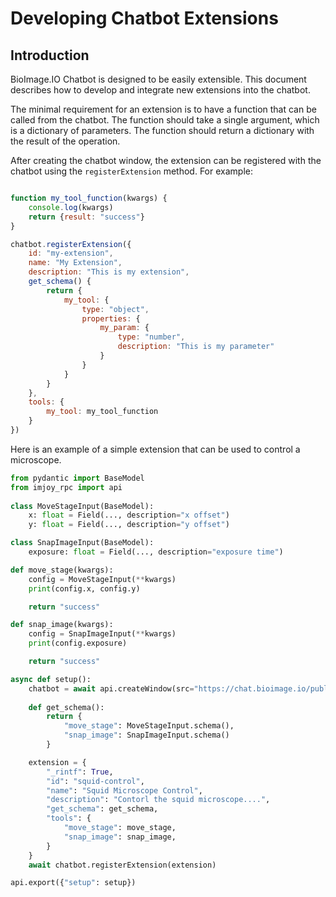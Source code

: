 # Developing Chatbot Extensions

## Introduction
BioImage.IO Chatbot is designed to be easily extensible. This document describes how to develop and integrate new extensions into the chatbot.

The minimal requirement for an extension is to have a function that can be called from the chatbot. The function should take a single argument, which is a dictionary of parameters. The function should return a dictionary with the result of the operation.

After creating the chatbot window, the extension can be registered with the chatbot using the `registerExtension` method. For example:
```javascript

function my_tool_function(kwargs) {
    console.log(kwargs)
    return {result: "success"}
}

chatbot.registerExtension({
    id: "my-extension",
    name: "My Extension",
    description: "This is my extension",
    get_schema() {
        return {
            my_tool: {
                type: "object",
                properties: {
                    my_param: {
                        type: "number",
                        description: "This is my parameter"
                    }
                }
            }
        }
    },
    tools: {
        my_tool: my_tool_function
    }
})
```

Here is an example of a simple extension that can be used to control a microscope.

```python
from pydantic import BaseModel
from imjoy_rpc import api
    
class MoveStageInput(BaseModel):
    x: float = Field(..., description="x offset")
    y: float = Field(..., description="y offset")

class SnapImageInput(BaseModel):
    exposure: float = Field(..., description="exposure time")

def move_stage(kwargs):
    config = MoveStageInput(**kwargs)
    print(config.x, config.y)

    return "success"

def snap_image(kwargs):
    config = SnapImageInput(**kwargs)
    print(config.exposure)

    return "success"

async def setup():
    chatbot = await api.createWindow(src="https://chat.bioimage.io/public/apps/bioimageio-chatbot-client/chat")
    
    def get_schema():
        return {
            "move_stage": MoveStageInput.schema(),
            "snap_image": SnapImageInput.schema()
        }

    extension = {
        "_rintf": True,
        "id": "squid-control",
        "name": "Squid Microscope Control",
        "description": "Contorl the squid microscope....",
        "get_schema": get_schema,
        "tools": {
            "move_stage": move_stage,
            "snap_image": snap_image,
        }
    }
    await chatbot.registerExtension(extension)

api.export({"setup": setup})
```